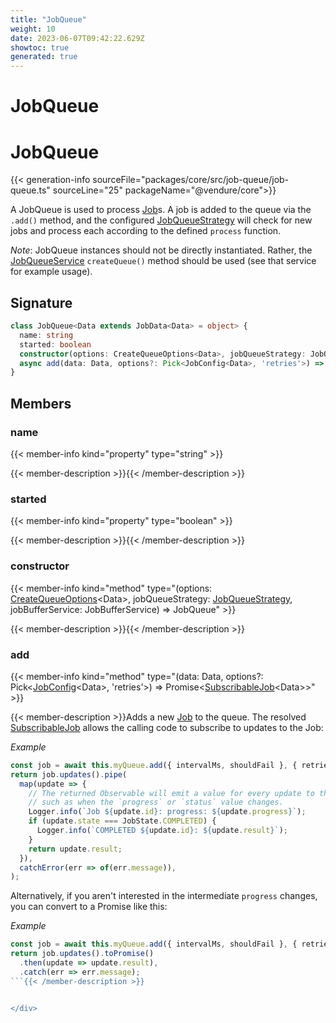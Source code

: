 ```yaml
---
title: "JobQueue"
weight: 10
date: 2023-06-07T09:42:22.629Z
showtoc: true
generated: true
---
```

<!-- This file was generated from the Vendure source. Do not modify. Instead, re-run the "docs:build" script -->

# JobQueue
<div class="symbol">


# JobQueue

{{< generation-info sourceFile="packages/core/src/job-queue/job-queue.ts" sourceLine="25" packageName="@vendure/core">}}

A JobQueue is used to process <a href='/typescript-api/job-queue/job#job'>Job</a>s. A job is added to the queue via the
`.add()` method, and the configured <a href='/typescript-api/job-queue/job-queue-strategy#jobqueuestrategy'>JobQueueStrategy</a> will check for new jobs and process each
according to the defined `process` function.

*Note*: JobQueue instances should not be directly instantiated. Rather, the
<a href='/typescript-api/job-queue/job-queue-service#jobqueueservice'>JobQueueService</a> `createQueue()` method should be used (see that service
for example usage).

## Signature

```TypeScript
class JobQueue<Data extends JobData<Data> = object> {
  name: string
  started: boolean
  constructor(options: CreateQueueOptions<Data>, jobQueueStrategy: JobQueueStrategy, jobBufferService: JobBufferService)
  async add(data: Data, options?: Pick<JobConfig<Data>, 'retries'>) => Promise<SubscribableJob<Data>>;
}
```
## Members

### name

{{< member-info kind="property" type="string"  >}}

{{< member-description >}}{{< /member-description >}}

### started

{{< member-info kind="property" type="boolean"  >}}

{{< member-description >}}{{< /member-description >}}

### constructor

{{< member-info kind="method" type="(options: <a href='/typescript-api/job-queue/types#createqueueoptions'>CreateQueueOptions</a>&#60;Data&#62;, jobQueueStrategy: <a href='/typescript-api/job-queue/job-queue-strategy#jobqueuestrategy'>JobQueueStrategy</a>, jobBufferService: JobBufferService) => JobQueue"  >}}

{{< member-description >}}{{< /member-description >}}

### add

{{< member-info kind="method" type="(data: Data, options?: Pick&#60;<a href='/typescript-api/job-queue/types#jobconfig'>JobConfig</a>&#60;Data&#62;, 'retries'&#62;) => Promise&#60;<a href='/typescript-api/job-queue/subscribable-job#subscribablejob'>SubscribableJob</a>&#60;Data&#62;&#62;"  >}}

{{< member-description >}}Adds a new <a href='/typescript-api/job-queue/job#job'>Job</a> to the queue. The resolved <a href='/typescript-api/job-queue/subscribable-job#subscribablejob'>SubscribableJob</a> allows the
calling code to subscribe to updates to the Job:

*Example*

```TypeScript
const job = await this.myQueue.add({ intervalMs, shouldFail }, { retries: 2 });
return job.updates().pipe(
  map(update => {
    // The returned Observable will emit a value for every update to the job
    // such as when the `progress` or `status` value changes.
    Logger.info(`Job ${update.id}: progress: ${update.progress}`);
    if (update.state === JobState.COMPLETED) {
      Logger.info(`COMPLETED ${update.id}: ${update.result}`);
    }
    return update.result;
  }),
  catchError(err => of(err.message)),
);
```

Alternatively, if you aren't interested in the intermediate
`progress` changes, you can convert to a Promise like this:

*Example*

```TypeScript
const job = await this.myQueue.add({ intervalMs, shouldFail }, { retries: 2 });
return job.updates().toPromise()
  .then(update => update.result),
  .catch(err => err.message);
```{{< /member-description >}}


</div>

